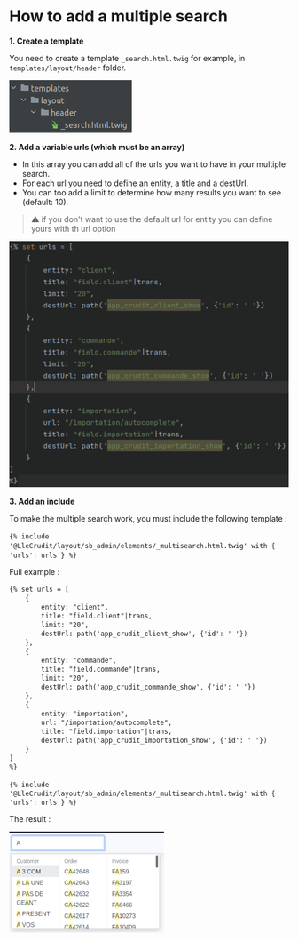 # How to add a multiple search

**1. Create a template**

You need to create a template `_search.html.twig` for example, in `templates/layout/header` folder.

![img.png](img/multiple_search_directory.png)

**2. Add a variable urls (which must be an array)**

- In this array you can add all of the urls you want to have in your multiple search.
- For each url you need to define an entity, a title and a destUrl.
- You can too add a limit to determine how many results you want to see (default: 10).

> :warning: if you don't want to use the default url for entity you can define yours with th url option

![img_1.png](img/multiple_search_array.png)

**3. Add an include**

To make the multiple search work, you must include the following template :

`{% include '@LleCrudit/layout/sb_admin/elements/_multisearch.html.twig' with { 'urls': urls } %}`

Full example :

```twig
{% set urls = [
    {
        entity: "client",
        title: "field.client"|trans,
        limit: "20",
        destUrl: path('app_crudit_client_show', {'id': ' '})
    },
    {
        entity: "commande",
        title: "field.commande"|trans,
        limit: "20",
        destUrl: path('app_crudit_commande_show', {'id': ' '})
    },
    {
        entity: "importation",
        url: "/importation/autocomplete",
        title: "field.importation"|trans,
        destUrl: path('app_crudit_importation_show', {'id': ' '})
    }
]
%}

{% include '@LleCrudit/layout/sb_admin/elements/_multisearch.html.twig' with { 'urls': urls } %}
```

The result :

![img_3.png](img/multiple_search_result.png)
